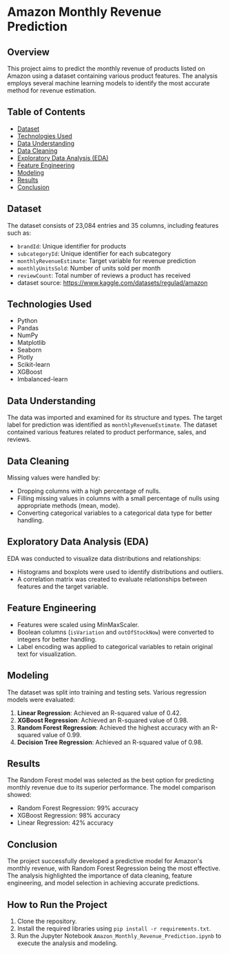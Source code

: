 # Amazon Monthly Revenue Prediction

## Overview
This project aims to predict the monthly revenue of products listed on Amazon using a dataset containing various product features. The analysis employs several machine learning models to identify the most accurate method for revenue estimation.

## Table of Contents
- [Dataset](#dataset)
- [Technologies Used](#technologies-used)
- [Data Understanding](#data-understanding)
- [Data Cleaning](#data-cleaning)
- [Exploratory Data Analysis (EDA)](#exploratory-data-analysis-eda)
- [Feature Engineering](#feature-engineering)
- [Modeling](#modeling)
- [Results](#results)
- [Conclusion](#conclusion)

## Dataset
The dataset consists of 23,084 entries and 35 columns, including features such as:
- `brandId`: Unique identifier for products
- `subcategoryId`: Unique identifier for each subcategory
- `monthlyRevenueEstimate`: Target variable for revenue prediction
- `monthlyUnitsSold`: Number of units sold per month
- `reviewCount`: Total number of reviews a product has received
- dataset source: https://www.kaggle.com/datasets/regulad/amazon

## Technologies Used
- Python
- Pandas
- NumPy
- Matplotlib
- Seaborn
- Plotly
- Scikit-learn
- XGBoost
- Imbalanced-learn

## Data Understanding
The data was imported and examined for its structure and types. The target label for prediction was identified as `monthlyRevenueEstimate`. The dataset contained various features related to product performance, sales, and reviews.

## Data Cleaning
Missing values were handled by:
- Dropping columns with a high percentage of nulls.
- Filling missing values in columns with a small percentage of nulls using appropriate methods (mean, mode).
- Converting categorical variables to a categorical data type for better handling.

## Exploratory Data Analysis (EDA)
EDA was conducted to visualize data distributions and relationships:
- Histograms and boxplots were used to identify distributions and outliers.
- A correlation matrix was created to evaluate relationships between features and the target variable.

## Feature Engineering
- Features were scaled using MinMaxScaler.
- Boolean columns (`isVariation` and `outOfStockNow`) were converted to integers for better handling.
- Label encoding was applied to categorical variables to retain original text for visualization.

## Modeling
The dataset was split into training and testing sets. Various regression models were evaluated:
1. **Linear Regression**: Achieved an R-squared value of 0.42.
2. **XGBoost Regression**: Achieved an R-squared value of 0.98.
3. **Random Forest Regression**: Achieved the highest accuracy with an R-squared value of 0.99.
4. **Decision Tree Regression**: Achieved an R-squared value of 0.98.

## Results
The Random Forest model was selected as the best option for predicting monthly revenue due to its superior performance. The model comparison showed:
- Random Forest Regression: 99% accuracy
- XGBoost Regression: 98% accuracy
- Linear Regression: 42% accuracy

## Conclusion
The project successfully developed a predictive model for Amazon's monthly revenue, with Random Forest Regression being the most effective. The analysis highlighted the importance of data cleaning, feature engineering, and model selection in achieving accurate predictions.

## How to Run the Project
1. Clone the repository.
2. Install the required libraries using `pip install -r requirements.txt`.
3. Run the Jupyter Notebook `Amazon_Monthly_Revenue_Prediction.ipynb` to execute the analysis and modeling.


